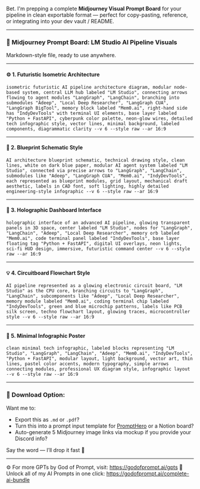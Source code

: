 Bet. I'm prepping a complete **Midjourney Visual Prompt Board** for your pipeline in clean exportable format — perfect for copy-pasting, reference, or integrating into your dev vault / README.

---

### 🔖 Midjourney Prompt Board: **LM Studio AI Pipeline Visuals**
Markdown-style file, ready to use anywhere.

---

#### ⚙️ **1. Futuristic Isometric Architecture**

```
isometric futuristic AI pipeline architecture diagram, modular node-based system, central LLM hub labeled "LM Studio", connecting arrows flowing to agent modules "LangGraph", "LangChain", branching into submodules "Adeep", "Local Deep Researcher", "LangGraph CUA", "LangGraph BigTool", memory block labeled "Mem0.ai", right-hand side has "IndyDevTools" with terminal UI elements, base layer labeled "Python + FastAPI", cyberpunk color palette, neon-glow wires, detailed tech infographic style, vector lines, minimal background, labeled components, diagrammatic clarity --v 6 --style raw --ar 16:9
```

---

#### 📘 **2. Blueprint Schematic Style**

```
AI architecture blueprint schematic, technical drawing style, clean lines, white on dark blue paper, modular AI agent system labeled "LM Studio", connected via precise arrows to "LangGraph", "LangChain", submodules like "Adeep", "LangGraph CUA", "Mem0.ai", "IndyDevTools", each represented as blueprint modules, grid layout, mechanical draft aesthetic, labels in CAD font, soft lighting, highly detailed engineering-style infographic --v 6 --style raw --ar 16:9
```

---

#### 🔮 **3. Holographic Dashboard Interface**

```
holographic interface of an advanced AI pipeline, glowing transparent panels in 3D space, center labeled "LM Studio", nodes for "LangGraph", "LangChain", "Adeep", "Local Deep Researcher", memory orb labeled "Mem0.ai", code terminal panel labeled "IndyDevTools", base layer floating tag "Python + FastAPI", digital UI overlays, neon lights, sci-fi HUD design, immersive, futuristic command center --v 6 --style raw --ar 16:9
```

---

#### 💡 **4. Circuitboard Flowchart Style**

```
AI pipeline represented as a glowing electronic circuit board, "LM Studio" as the CPU core, branching circuits to "LangGraph", "LangChain", subcomponents like "Adeep", "Local Deep Researcher", memory module labeled "Mem0.ai", coding terminal chip labeled "IndyDevTools", green and blue microchip patterns, labels like PCB silk screen, techno flowchart layout, glowing traces, microcontroller style --v 6 --style raw --ar 16:9
```

---

#### 🧾 **5. Minimal Infographic Poster**

```
clean minimal tech infographic, labeled blocks representing "LM Studio", "LangGraph", "LangChain", "Adeep", "Mem0.ai", "IndyDevTools", "Python + FastAPI", modular layout, light background, vector art, thin lines, pastel color accents, modern typography, simple arrows connecting modules, professional UX diagram style, infographic layout --v 6 --style raw --ar 16:9
```

---

### 🔽 Download Option:
Want me to:
- Export this as `.md` or `.pdf`?
- Turn this into a prompt input template for [PromptHero](https://prompthero.com/) or a Notion board?
- Auto-generate 5 Midjourney image links via mockup if you provide your Discord info?

Say the word — I’ll drop it fast 💨

---
⚙️ For more GPTs by God of Prompt, visit: https://godofprompt.ai/gpts
🔑 Unlock all of my AI Prompts in one click: https://godofprompt.ai/complete-ai-bundle